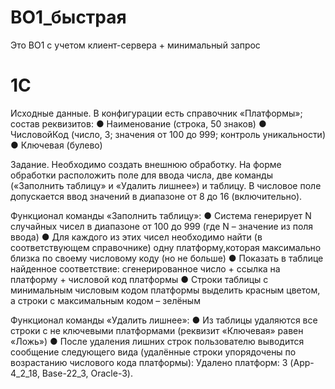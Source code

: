 # ВО1_быстрая
Это ВО1 с учетом клиент-сервера + минимальный запрос
# 1C
Исходные данные.
В конфигурации есть справочник «Платформы»; состав реквизитов:
●	 Наименование (строка, 50 знаков)
●	 ЧисловойКод (число, 3; значения от 100 до 999; контроль уникальности)
●	 Ключевая (булево)

Задание.
Необходимо создать внешнюю обработку. 
На форме обработки расположить поле для ввода числа, две команды («Заполнить таблицу» и «Удалить лишнее») и таблицу. 
В числовое поле допускается ввод значений в диапазоне от 8 до 16 (включительно).

Функционал команды «Заполнить таблицу»:
●	 Система генерирует N случайных чисел в диапазоне от 100 до 999 (где N – значение из поля ввода)
●	 Для каждого из этих чисел необходимо найти (в соответствующем справочнике) одну платформу,которая максимально близка по своему числовому коду (но не больше)
●	 Показать в таблице найденное соответствие: сгенерированное число + ссылка на платформу + числовой код платформы
●	 Строки таблицы с минимальным числовым кодом платформы выделить красным цветом, а строки с максимальным кодом – зелёным

Функционал команды «Удалить лишнее»:
●	 Из таблицы удаляются все строки с не ключевыми платформами (реквизит «Ключевая» равен «Ложь»)
●	 После удаления лишних строк пользователю выводится сообщение следующего вида (удалённые строки упорядочены по возрастанию числового кода платформы): Удалено платформ: 3 (App-4_2_18, Base-22_3, Oracle-3).

